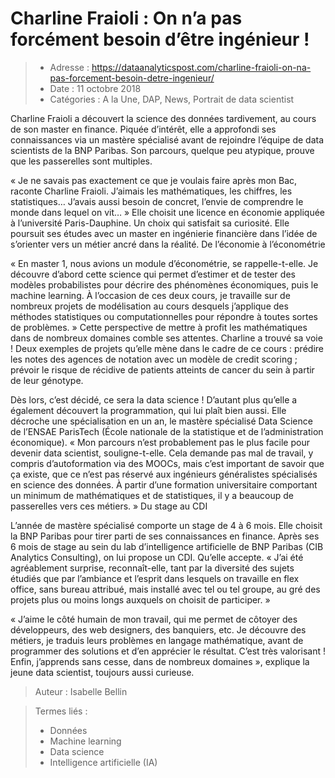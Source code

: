 # Charline Fraioli : On n’a pas forcément besoin d’être ingénieur !
> - Adresse : https://dataanalyticspost.com/charline-fraioli-on-na-pas-forcement-besoin-detre-ingenieur/
> - Date : 11 octobre 2018
> - Catégories : A la Une, DAP, News, Portrait de data scientist

Charline Fraioli a découvert la science des données tardivement, au cours de son master en finance. Piquée d’intérêt, elle a approfondi ses connaissances via un mastère spécialisé avant de rejoindre l’équipe de data scientists de la BNP Paribas. Son parcours, quelque peu atypique, prouve que les passerelles sont multiples.

« Je ne savais pas exactement ce que je voulais faire après mon Bac, raconte Charline Fraioli. J’aimais les mathématiques, les chiffres, les statistiques… J’avais aussi besoin de concret, l’envie de comprendre le monde dans lequel on vit… » Elle choisit une licence en économie appliquée à l’université Paris-Dauphine. Un choix qui satisfait sa curiosité. Elle poursuit ses études avec un master en ingénierie financière dans l’idée de s’orienter vers un métier ancré dans la réalité.
De l’économie à l’économétrie

« En master 1, nous avions un module d’économétrie, se rappelle-t-elle. Je découvre d’abord cette science qui permet d’estimer et de tester des modèles probabilistes pour décrire des phénomènes économiques, puis le machine learning. À l’occasion de ces deux cours, je travaille sur de nombreux projets de modélisation au cours desquels j’applique des méthodes statistiques ou computationnelles pour répondre à toutes sortes de problèmes. » Cette perspective de mettre à profit les mathématiques dans de nombreux domaines comble ses attentes. Charline a trouvé sa voie ! Deux exemples de projets qu’elle mène dans le cadre de ce cours : prédire les notes des agences de notation avec un modèle de credit scoring ; prévoir le risque de récidive de patients atteints de cancer du sein à partir de leur génotype.

Dès lors, c’est décidé, ce sera la data science ! D’autant plus qu’elle a également découvert la programmation, qui lui plaît bien aussi. Elle décroche une spécialisation en un an, le mastère spécialisé Data Science de l’ENSAE ParisTech (École nationale de la statistique et de l’administration économique). « Mon parcours n’est probablement pas le plus facile pour devenir data scientist, souligne-t-elle. Cela demande pas mal de travail, y compris d’autoformation via des MOOCs, mais c’est important de savoir que ça existe, que ce n’est pas réservé aux ingénieurs généralistes spécialisés en science des données. À partir d’une formation universitaire comportant un minimum de mathématiques et de statistiques, il y a beaucoup de passerelles vers ces métiers. »
Du stage au CDI

L’année de mastère spécialisé comporte un stage de 4 à 6 mois. Elle choisit la BNP Paribas pour tirer parti de ses connaissances en finance. Après ses 6 mois de stage au sein du lab d’intelligence artificielle de BNP Paribas (CIB Analytics Consulting), on lui propose un CDI. Qu’elle accepte. « J’ai été agréablement surprise, reconnaît-elle, tant par la diversité des sujets étudiés que par l’ambiance et l’esprit dans lesquels on travaille en flex office, sans bureau attribué, mais installé avec tel ou tel groupe, au gré des projets plus ou moins longs auxquels on choisit de participer. »

« J’aime le côté humain de mon travail, qui me permet de côtoyer des développeurs, des web designers, des banquiers, etc. Je découvre des métiers, je traduis leurs problèmes en langage mathématique, avant de programmer des solutions et d’en apprécier le résultat. C’est très valorisant ! Enfin, j’apprends sans cesse, dans de nombreux domaines », explique la jeune data scientist, toujours aussi curieuse.

> Auteur : Isabelle Bellin

> Termes liés :
>
> + Données
> + Machine learning
> + Data science
> + Intelligence artificielle (IA)


